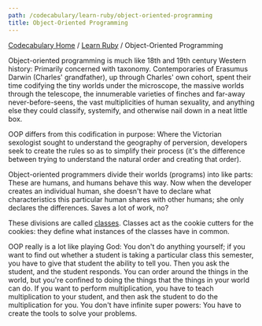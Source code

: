 ```yaml
---
path: /codecabulary/learn-ruby/object-oriented-programming
title: Object-Oriented Programming
---
```

[Codecabulary Home](/codecabulary) / [Learn Ruby](/codecabulary/learn-ruby) / Object-Oriented Programming

<!-- ---title: Object-Oriented Programming -->

Object-oriented programming is much like 18th and 19th century Western history: Primarily concerned with taxonomy. Contemporaries of Erasumus Darwin (Charles' grandfather), up through Charles' own cohort, spent their time codifying the tiny worlds under the microscope, the massive worlds through the telescope, the innumerable varieties of finches and far-away never-before-seens, the vast multiplicities of human sexuality, and anything else they could classify, systemify, and otherwise nail down in a neat little box.

OOP differs from this codification in purpose: Where the Victorian sexologist sought to understand the geography of perversion, developers seek to create the rules so as to simplify their process (it's the difference between trying to understand the natural order and creating that order).

Object-oriented programmers divide their worlds (programs) into like parts: These are humans, and humans behave this way. Now when the developer creates an individual human, she doesn't have to declare what characteristics this particular human shares with other humans; she only declares the differences. Saves a lot of work, no?

These divisions are called [classes](google.com). Classes act as the cookie cutters for the cookies: they define what instances of the classes have in common.

OOP really is a lot like playing God: You don't do anything yourself; if you want to find out whether a student is taking a particular class this semester, you have to give that student the ability to tell you. Then you ask the student, and the student responds. You can order around the things in the world, but you're confined to doing the things that the things in your world can do. If you want to perform multiplication, you have to teach multiplication to your student, and then ask the student to do the multiplication for you. You don't have infinite super powers: You have to create the tools to solve your problems.
